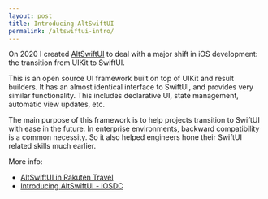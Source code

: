 ```yaml
---
layout: post
title: Introducing AltSwiftUI
permalink: /altswiftui-intro/
---
```


On 2020 I created [AltSwiftUI](https://github.com/rakutentech/AltSwiftUI) to deal with a major shift in iOS development: the transition from UIKit to SwiftUI.

This is an open source UI framework built on top of UIKit and result builders. It has an almost identical interface to SwiftUI, and provides very similar functionality. This includes declarative UI, state management, automatic view updates, etc.

The main purpose of this framework is to help projects transition to SwiftUI with ease in the future. In enterprise environments, backward compatibility is a common necessity. So it also helped engineers hone their SwiftUI related skills much earlier.

More info:
- [AltSwiftUI in Rakuten Travel](https://engineering.rakuten.today/post/altswiftui-travel/)
- [Introducing AltSwiftUI - iOSDC](https://www.youtube.com/watch?v=7ip7w1hCaz0)